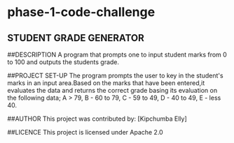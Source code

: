 # phase-1-code-challenge
## STUDENT GRADE GENERATOR

##DESCRIPTION
 A program that prompts one to input student marks from 0 to 100 and outputs the students grade.

##PROJECT SET-UP
The program prompts the user to key in the student's marks in an input area.Based on the marks that have been entered,it evaluates the data and returns the correct grade basing its evaluation on the following data; A > 79, B - 60 to 79, C -  59 to 49, D - 40 to 49, E - less 40.

##AUTHOR
 This project was contributed by:
 [Kipchumba Elly]

##LICENCE
 This project is licensed under Apache 2.0
